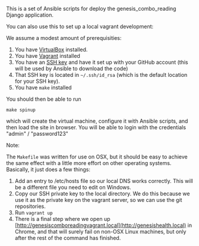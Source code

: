 This is a set of Ansible scripts for deploy the genesis_combo_reading Django application.

You can also use this to set up a local vagrant development:

We assume a modest amount of prerequisities:

1. You have [VirtualBox](https://www.virtualbox.org/wiki/Downloads) installed.
1. You have [Vagrant](https://www.vagrantup.com/downloads.html) installed
1. You have an [SSH key](https://help.github.com/en/articles/adding-a-new-ssh-key-to-your-github-account) and have it set up with your GitHub account (this will be used by Ansible to download the code)
1. That SSH key is located in `~/.ssh/id_rsa` (which is the default location for your SSH key).
1. You have `make` installed

You should then be able to run

```
make spinup
```

which will create the virtual machine, configure it with Ansible scripts, and then load the site in browser.  You will be able to login with the credentials "admin" / "password123"

Note:

The `Makefile` was written for use on OSX, but it should be easy to achieve the same effect with a little more effort on other operating systems.  Basically, it just does a few things:

1. Add an entry to /etc/hosts file so our local DNS works correctly.  This will be a different file you need to edit on Windows.
1. Copy our SSH private key to the local directory.  We do this because we use it as the private key on the vagrant server, so we can use the git repositories.
1. Run `vagrant up`
1. There is a final step where we open up [http://genesiscomboreadingvagrant.local](http://genesishealth.local) in Chrome, and that will surely fail on non-OSX Linux machines, but only after the rest of the command has finished.